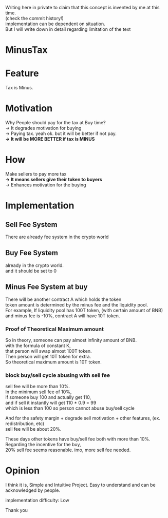 Writing here in private to claim that this concept is invented by me at this time.  
(check the commit history!)  
implementation can be dependent on situation.  
But I will write down in detail regarding limitation of the text  

# MinusTax

# Feature
Tax is Minus.

# Motivation
Why People should pay for the tax at Buy time?  
-> It degrades motivation for buying  
-> Paying tax. yeah ok. but it will be better if not pay.  
**-> It will be MORE BETTER if tax is MINUS**  

# How
Make sellers to pay more tax  
**-> It means sellers give their token to buyers**  
-> Enhances motivation for the buying  

# Implementation
## Sell Fee System
There are already fee system in the crypto world

## Buy Fee System
already in the crypto world.  
and it should be set to 0

## Minus Fee System at buy
There will be another contract A which holds the token  
token amount is determined by the minus fee and the liquidity pool.  
For example,
If liquidity pool has 100T token, (with certain amount of BNB)  
and minus fee is -10%,
contract A will have 10T token.  

### Proof of Theoretical Maximum amount
So in theory, someone can pay almost infinity amount of BNB.  
with the formula of constant K,  
that person will swap almost 100T token.  
Then person will get 10T token for extra.  
So theoretical maximum amount is 10T token.

### block buy/sell cycle abusing with sell fee
sell fee will be more than 10%.  
In the minimum sell fee of 10%,  
if someone buy 100 and actually get 110,  
and if sell it instantly will get 110 * 0.9 = 99  
which is less than 100 so person cannot abuse buy/sell cycle  

And for the safety margin + degrade sell motivation + other features, (ex. redistribution, etc)  
sell fee will be about 20%.

These days other tokens have buy/sell fee both with more than 10%.  
Regarding the incentive for the buy,    
20% sell fee seems reasonable. imo, more sell fee needed.  

# Opinion
I think it is,
Simple and Intuitive Project.
Easy to understand and can be acknowledged by people.

implementation difficulty: Low

Thank you
